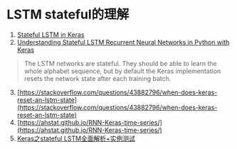 LSTM stateful的理解
===


1. [Stateful LSTM in Keras](http://philipperemy.github.io/keras-stateful-lstm/)
2. [Understanding Stateful LSTM Recurrent Neural Networks in Python with Keras](https://machinelearningmastery.com/understanding-stateful-lstm-recurrent-neural-networks-python-keras/)
>The LSTM networks are stateful. They should be able to learn the whole alphabet sequence, but by default the Keras implementation resets the network state after each training batch.
3. [https://stackoverflow.com/questions/43882796/when-does-keras-reset-an-lstm-state](https://stackoverflow.com/questions/43882796/when-does-keras-reset-an-lstm-state)
4. [https://ahstat.github.io/RNN-Keras-time-series/](https://ahstat.github.io/RNN-Keras-time-series/)
5. [Keras之stateful LSTM全面解析+实例测试](https://zhuanlan.zhihu.com/p/34495801#comment-465502125)
